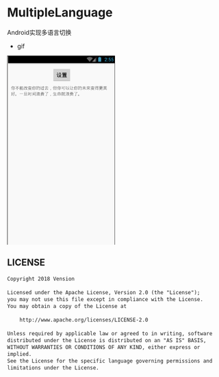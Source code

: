 # MultipleLanguage
Android实现多语言切换

- gif

<div style="display:flex;">
   <img alt="image" src="https://github.com/Vension/MultipleLanguage/blob/master/gif/GIF.gif" width="50%">
</div>
 
## LICENSE

```
Copyright 2018 Vension

Licensed under the Apache License, Version 2.0 (the "License");
you may not use this file except in compliance with the License.
You may obtain a copy of the License at

    http://www.apache.org/licenses/LICENSE-2.0

Unless required by applicable law or agreed to in writing, software
distributed under the License is distributed on an "AS IS" BASIS,
WITHOUT WARRANTIES OR CONDITIONS OF ANY KIND, either express or implied.
See the License for the specific language governing permissions and
limitations under the License.
```
